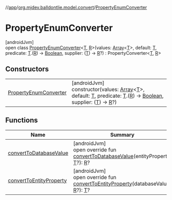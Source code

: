 //[app](../../../index.md)/[org.mjdev.balldontlie.model.convert](../index.md)/[PropertyEnumConverter](index.md)

# PropertyEnumConverter

[androidJvm]\
open class [PropertyEnumConverter](index.md)&lt;[T](index.md), [R](index.md)&gt;(values: [Array](https://kotlinlang.org/api/latest/jvm/stdlib/kotlin/-array/index.html)&lt;[T](index.md)&gt;, default: [T](index.md), predicate: [T](index.md).([R](index.md)) -&gt; [Boolean](https://kotlinlang.org/api/latest/jvm/stdlib/kotlin/-boolean/index.html), supplier: ([T](index.md)) -&gt; [R](index.md)?) : PropertyConverter&lt;[T](index.md), [R](index.md)&gt;

## Constructors

| | |
|---|---|
| [PropertyEnumConverter](-property-enum-converter.md) | [androidJvm]<br>constructor(values: [Array](https://kotlinlang.org/api/latest/jvm/stdlib/kotlin/-array/index.html)&lt;[T](index.md)&gt;, default: [T](index.md), predicate: [T](index.md).([R](index.md)) -&gt; [Boolean](https://kotlinlang.org/api/latest/jvm/stdlib/kotlin/-boolean/index.html), supplier: ([T](index.md)) -&gt; [R](index.md)?) |

## Functions

| Name | Summary |
|---|---|
| [convertToDatabaseValue](convert-to-database-value.md) | [androidJvm]<br>open override fun [convertToDatabaseValue](convert-to-database-value.md)(entityProperty: [T](index.md)?): [R](index.md)? |
| [convertToEntityProperty](convert-to-entity-property.md) | [androidJvm]<br>open override fun [convertToEntityProperty](convert-to-entity-property.md)(databaseValue: [R](index.md)?): [T](index.md)? |

